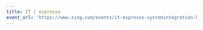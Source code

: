 ```yaml
---
title: IT | espresso
event_url: 'https://www.xing.com/events/it-espresso-systemintegration-hamburg-1586123'
---
```

